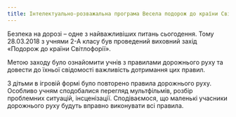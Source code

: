 ```yaml
---
title: Інтелектуально-розважальна програма Весела подорож до країни Світлофорії»
---
```


Безпека на дорозі – одне з найважливіших питань сьогодення. Тому 28.03.2018 з учнями 2-А класу був проведений виховний захід «Подорож до країни Світлофорії».

Метою заходу було ознайомити учнів з правилами дорожнього руху та довести до їхньої свідомості важливість дотримання цих правил.

З дітьми в ігровій формі було повторено правила дорожнього руху. Особливо учням сподобалися перегляд мультфільмів, розбір проблемних ситуацій, інсценізації. Сподіваємося, що маленькі учасники дорожнього руху будуть вправно виконувати всі правила.

<slideshow id="72157665173060217"></slideshow>
